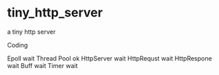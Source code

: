 # tiny_http_server
a tiny http server

Coding

Epoll           wait
Thread Pool     ok
HttpServer      wait
HttpRequst      wait
HttpRespone     wait
Buff            wait
Timer           wait


